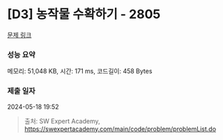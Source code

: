 # [D3] 농작물 수확하기 - 2805 

[문제 링크](https://swexpertacademy.com/main/code/problem/problemDetail.do?contestProbId=AV7GLXqKAWYDFAXB) 

### 성능 요약

메모리: 51,048 KB, 시간: 171 ms, 코드길이: 458 Bytes

### 제출 일자

2024-05-18 19:52



> 출처: SW Expert Academy, https://swexpertacademy.com/main/code/problem/problemList.do
